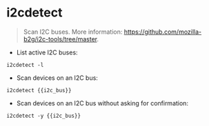 # i2cdetect

> Scan I2C buses.
> More information: <https://github.com/mozilla-b2g/i2c-tools/tree/master>.

- List active I2C buses:

`i2cdetect -l`

- Scan devices on an I2C bus:

`i2cdetect {{i2c_bus}}`

- Scan devices on an I2C bus without asking for confirmation:

`i2cdetect -y {{i2c_bus}}`
